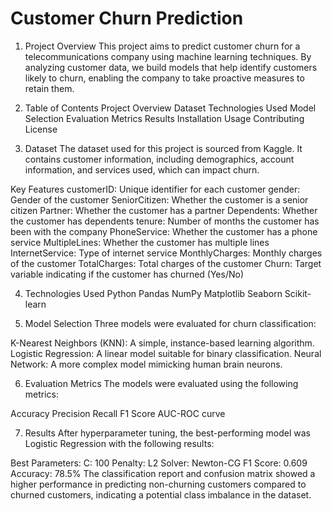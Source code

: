 # Customer Churn Prediction
1. Project Overview
This project aims to predict customer churn for a telecommunications company using machine learning techniques. By analyzing customer data, we build models that help identify customers likely to churn, enabling the company to take proactive measures to retain them.

2. Table of Contents
Project Overview
Dataset
Technologies Used
Model Selection
Evaluation Metrics
Results
Installation
Usage
Contributing
License
3. Dataset
The dataset used for this project is sourced from Kaggle. It contains customer information, including demographics, account information, and services used, which can impact churn.

 Key Features
customerID: Unique identifier for each customer
gender: Gender of the customer
SeniorCitizen: Whether the customer is a senior citizen
Partner: Whether the customer has a partner
Dependents: Whether the customer has dependents
tenure: Number of months the customer has been with the company
PhoneService: Whether the customer has a phone service
MultipleLines: Whether the customer has multiple lines
InternetService: Type of internet service
MonthlyCharges: Monthly charges of the customer
TotalCharges: Total charges of the customer
Churn: Target variable indicating if the customer has churned (Yes/No)

4. Technologies Used
Python
Pandas
NumPy
Matplotlib
Seaborn
Scikit-learn

5. Model Selection
Three models were evaluated for churn classification:

K-Nearest Neighbors (KNN): A simple, instance-based learning algorithm.
Logistic Regression: A linear model suitable for binary classification.
Neural Network: A more complex model mimicking human brain neurons.

6. Evaluation Metrics
The models were evaluated using the following metrics:

Accuracy
Precision
Recall
F1 Score
AUC-ROC curve

7. Results
After hyperparameter tuning, the best-performing model was Logistic Regression with the following results:

Best Parameters:
C: 100
Penalty: L2
Solver: Newton-CG
F1 Score: 0.609
Accuracy: 78.5%
The classification report and confusion matrix showed a higher performance in predicting non-churning customers compared to churned customers, indicating a potential class imbalance in the dataset.

